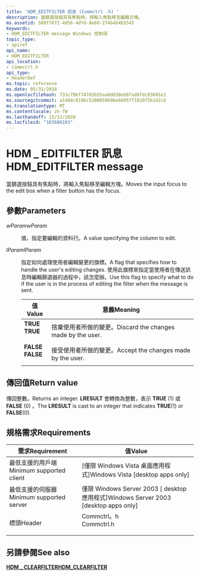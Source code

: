 ```yaml
---
title: 'HDM_EDITFILTER 訊息 (Commctrl .h) '
description: 當篩選按鈕具有焦點時，將輸入焦點移至編輯方塊。
ms.assetid: 580f7872-4056-4d7d-8e69-274b4b4b5545
keywords:
- HDM_EDITFILTER message Windows 控制項
topic_type:
- apiref
api_name:
- HDM_EDITFILTER
api_location:
- Commctrl.h
api_type:
- HeaderDef
ms.topic: reference
ms.date: 05/31/2018
ms.openlocfilehash: 733c79bf747d3b55aa8dd38eb8fad8fdc83601e1
ms.sourcegitcommit: a1494c819bc5200050696e66057f1020f5b142cb
ms.translationtype: MT
ms.contentlocale: zh-TW
ms.lasthandoff: 12/12/2020
ms.locfileid: "103686103"
---
```

# <a name="hdm_editfilter-message"></a><span data-ttu-id="a8bb4-104">HDM \_ EDITFILTER 訊息</span><span class="sxs-lookup"><span data-stu-id="a8bb4-104">HDM\_EDITFILTER message</span></span>

<span data-ttu-id="a8bb4-105">當篩選按鈕具有焦點時，將輸入焦點移至編輯方塊。</span><span class="sxs-lookup"><span data-stu-id="a8bb4-105">Moves the input focus to the edit box when a filter button has the focus.</span></span>

## <a name="parameters"></a><span data-ttu-id="a8bb4-106">參數</span><span class="sxs-lookup"><span data-stu-id="a8bb4-106">Parameters</span></span>

<dl> <dt>

<span data-ttu-id="a8bb4-107">*wParam*</span><span class="sxs-lookup"><span data-stu-id="a8bb4-107">*wParam*</span></span> 
</dt> <dd>

<span data-ttu-id="a8bb4-108">值，指定要編輯的資料行。</span><span class="sxs-lookup"><span data-stu-id="a8bb4-108">A value specifying the column to edit.</span></span>

</dd> <dt>

<span data-ttu-id="a8bb4-109">*lParam*</span><span class="sxs-lookup"><span data-stu-id="a8bb4-109">*lParam*</span></span> 
</dt> <dd>

<span data-ttu-id="a8bb4-110">指定如何處理使用者編輯變更的旗標。</span><span class="sxs-lookup"><span data-stu-id="a8bb4-110">A flag that specifies how to handle the user's editing changes.</span></span> <span data-ttu-id="a8bb4-111">使用此旗標來指定當使用者在傳送訊息時編輯篩選器的過程中，該怎麼辦。</span><span class="sxs-lookup"><span data-stu-id="a8bb4-111">Use this flag to specify what to do if the user is in the process of editing the filter when the message is sent.</span></span>



| <span data-ttu-id="a8bb4-112">值</span><span class="sxs-lookup"><span data-stu-id="a8bb4-112">Value</span></span>                                                                                                                                      | <span data-ttu-id="a8bb4-113">意義</span><span class="sxs-lookup"><span data-stu-id="a8bb4-113">Meaning</span></span>                                           |
|--------------------------------------------------------------------------------------------------------------------------------------------|---------------------------------------------------|
| <dl> <span data-ttu-id="a8bb4-114"><dt></dt><dt> **TRUE**</dt></span><span class="sxs-lookup"><span data-stu-id="a8bb4-114"><dt></dt> <dt>**TRUE**</dt></span></span> </dl>  | <span data-ttu-id="a8bb4-115">捨棄使用者所做的變更。</span><span class="sxs-lookup"><span data-stu-id="a8bb4-115">Discard the changes made by the user.</span></span> <br/> |
| <dl> <span data-ttu-id="a8bb4-116"><dt></dt><dt> **FALSE**</dt></span><span class="sxs-lookup"><span data-stu-id="a8bb4-116"><dt></dt> <dt>**FALSE**</dt></span></span> </dl> | <span data-ttu-id="a8bb4-117">接受使用者所做的變更。</span><span class="sxs-lookup"><span data-stu-id="a8bb4-117">Accept the changes made by the user.</span></span> <br/>  |



 

</dd> </dl>

## <a name="return-value"></a><span data-ttu-id="a8bb4-118">傳回值</span><span class="sxs-lookup"><span data-stu-id="a8bb4-118">Return value</span></span>

<span data-ttu-id="a8bb4-119">傳回整數。</span><span class="sxs-lookup"><span data-stu-id="a8bb4-119">Returns an integer.</span></span> <span data-ttu-id="a8bb4-120">**LRESULT** 會轉換為整數，表示 **TRUE** (1) 或 **FALSE** (0) 。</span><span class="sxs-lookup"><span data-stu-id="a8bb4-120">The **LRESULT** is cast to an integer that indicates **TRUE**(1) or **FALSE**(0).</span></span>

## <a name="requirements"></a><span data-ttu-id="a8bb4-121">規格需求</span><span class="sxs-lookup"><span data-stu-id="a8bb4-121">Requirements</span></span>



| <span data-ttu-id="a8bb4-122">需求</span><span class="sxs-lookup"><span data-stu-id="a8bb4-122">Requirement</span></span> | <span data-ttu-id="a8bb4-123">值</span><span class="sxs-lookup"><span data-stu-id="a8bb4-123">Value</span></span> |
|-------------------------------------|---------------------------------------------------------------------------------------|
| <span data-ttu-id="a8bb4-124">最低支援的用戶端</span><span class="sxs-lookup"><span data-stu-id="a8bb4-124">Minimum supported client</span></span><br/> | <span data-ttu-id="a8bb4-125">\[僅限 Windows Vista 桌面應用程式\]</span><span class="sxs-lookup"><span data-stu-id="a8bb4-125">Windows Vista \[desktop apps only\]</span></span><br/>                                        |
| <span data-ttu-id="a8bb4-126">最低支援的伺服器</span><span class="sxs-lookup"><span data-stu-id="a8bb4-126">Minimum supported server</span></span><br/> | <span data-ttu-id="a8bb4-127">僅限 Windows Server 2003 \[ desktop 應用程式\]</span><span class="sxs-lookup"><span data-stu-id="a8bb4-127">Windows Server 2003 \[desktop apps only\]</span></span><br/>                                  |
| <span data-ttu-id="a8bb4-128">標頭</span><span class="sxs-lookup"><span data-stu-id="a8bb4-128">Header</span></span><br/>                   | <dl> <span data-ttu-id="a8bb4-129"><dt>Commctrl。h</dt></span><span class="sxs-lookup"><span data-stu-id="a8bb4-129"><dt>Commctrl.h</dt></span></span> </dl> |



## <a name="see-also"></a><span data-ttu-id="a8bb4-130">另請參閱</span><span class="sxs-lookup"><span data-stu-id="a8bb4-130">See also</span></span>

<dl> <dt>

[<span data-ttu-id="a8bb4-131">**HDM \_ CLEARFILTER**</span><span class="sxs-lookup"><span data-stu-id="a8bb4-131">**HDM\_CLEARFILTER**</span></span>](hdm-clearfilter.md)
</dt> </dl>

 

 





